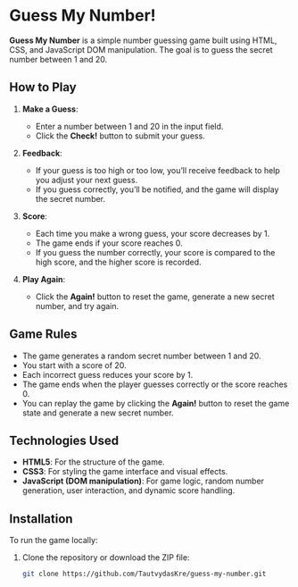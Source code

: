 # Guess My Number!

**Guess My Number** is a simple number guessing game built using HTML, CSS, and JavaScript DOM manipulation. The goal is to guess the secret number between 1 and 20.

## How to Play

1. **Make a Guess**:
   - Enter a number between 1 and 20 in the input field.
   - Click the **Check!** button to submit your guess.

2. **Feedback**:
   - If your guess is too high or too low, you’ll receive feedback to help you adjust your next guess.
   - If you guess correctly, you’ll be notified, and the game will display the secret number.

3. **Score**:
   - Each time you make a wrong guess, your score decreases by 1.
   - The game ends if your score reaches 0.
   - If you guess the number correctly, your score is compared to the high score, and the higher score is recorded.

4. **Play Again**:
   - Click the **Again!** button to reset the game, generate a new secret number, and try again.

## Game Rules

- The game generates a random secret number between 1 and 20.
- You start with a score of 20.
- Each incorrect guess reduces your score by 1.
- The game ends when the player guesses correctly or the score reaches 0.
- You can replay the game by clicking the **Again!** button to reset the game state and generate a new secret number.

## Technologies Used

- **HTML5**: For the structure of the game.
- **CSS3**: For styling the game interface and visual effects.
- **JavaScript (DOM manipulation)**: For game logic, random number generation, user interaction, and dynamic score handling.

## Installation

To run the game locally:

1. Clone the repository or download the ZIP file:
   ```bash
   git clone https://github.com/TautvydasKre/guess-my-number.git
